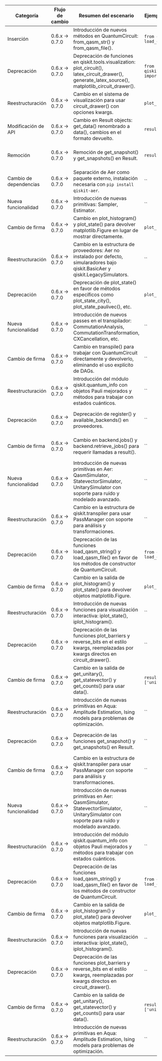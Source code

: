 | Categoría | Flujo de cambio | Resumen del escenario | Ejemplo de código (origen) | Ejemplo de código (destino) | Grado de dificultad | Grado de afectación (SE/QSE) | Referencia |
|-----------|-----------------|-----------------------|---------------------------|---------------------------|--------------------|----------------------------|------------|
| Inserción | 0.6.x → 0.7.0   | Introducción de nuevos métodos en QuantumCircuit: from_qasm_str() y from_qasm_file(). | `from qiskit.wrapper import load_qasm_string` | `QuantumCircuit.from_qasm_str(qasm_str)` | Baja       | QSE (nueva funcionalidad para cargar circuitos) | [Qiskit 0.7 Release Notes](https://docs.quantum.ibm.com/api/qiskit/release-notes/0.7) |
| Deprecación | 0.6.x → 0.7.0   | Deprecación de funciones en qiskit.tools.visualization: plot_circuit(), latex_circuit_drawer(), generate_latex_source(), matplotlib_circuit_drawer(). | `from qiskit.tools.visualization import plot_circuit` | `from qiskit.tools.visualization import circuit_drawer` | Baja       | SE (cambio en la API de visualización) | [Qiskit 0.7 Release Notes](https://docs.quantum.ibm.com/api/qiskit/release-notes/0.7) |
| Reestructuración | 0.6.x → 0.7.0   | Cambio en el sistema de visualización para usar circuit_drawer() con opciones kwargs. | `plot_circuit(circuit)` | `circuit_drawer(circuit, output='latex')` | Moderada   | SE (necesita ajustar código existente) | [Qiskit 0.7 Release Notes](https://docs.quantum.ibm.com/api/qiskit/release-notes/0.7) |
| Modificación de API | 0.6.x → 0.7.0   | Cambio en Result objects: get_data() renombrado a data(), cambios en el formato devuelto. | `result.get_data()` | `result.data()` | Moderada   | QSE (impacto en análisis de resultados) | [Qiskit 0.7 Release Notes](https://docs.quantum.ibm.com/api/qiskit/release-notes/0.7) |
| Remoción | 0.6.x → 0.7.0   | Remoción de get_snapshot() y get_snapshots() en Result. | `result.get_snapshot()` | `` | Baja       | QSE (necesita acceder a datos mediante data()) | [Qiskit 0.7 Release Notes](https://docs.quantum.ibm.com/api/qiskit/release-notes/0.7) |
| Cambio de dependencias | 0.6.x → 0.7.0   | Separación de Aer como paquete externo, instalación necesaria con `pip install qiskit-aer`. | `` | `` | Baja       | SE (gestión de dependencias) | [Qiskit 0.7 Release Notes](https://docs.quantum.ibm.com/api/qiskit/release-notes/0.7) |
| Nueva funcionalidad | 0.6.x → 0.7.0   | Introducción de nuevas primitivas: Sampler, Estimator. | `` | `` | Moderada   | QSE (nueva API para tareas cuánticas) | [Qiskit 0.7 Release Notes](https://docs.quantum.ibm.com/api/qiskit/release-notes/0.7) |
| Cambio de firma | 0.6.x → 0.7.0   | Cambio en plot_histogram() y plot_state() para devolver matplotlib.Figure en lugar de mostrar directamente. | `plot_histogram(counts)` | `plot_histogram(counts).show()` | Moderada   | SE (necesita ajustar visualizaciones) | [Qiskit 0.7 Release Notes](https://docs.quantum.ibm.com/api/qiskit/release-notes/0.7) |
| Reestructuración | 0.6.x → 0.7.0   | Cambio en la estructura de proveedores: Aer no instalado por defecto, simularadores bajo qiskit.BasicAer y qiskit.LegacySimulators. | `` | `` | Moderada   | QSE (impacto en selección de backends) | [Qiskit 0.7 Release Notes](https://docs.quantum.ibm.com/api/qiskit/release-notes/0.7) |
| Deprecación | 0.6.x → 0.7.0   | Deprecación de plot_state() en favor de métodos específicos como plot_state_city(), plot_state_paulivec(), etc. | `plot_state(rho)` | `plot_state_city(rho)` | Moderada   | SE (necesita actualizar llamadas a funciones) | [Qiskit 0.7 Release Notes](https://docs.quantum.ibm.com/api/qiskit/release-notes/0.7) |
| Nueva funcionalidad | 0.6.x → 0.7.0   | Introducción de nuevos passes en el transpilador: CommutationAnalysis, CommutationTransformation, CXCancellation, etc. | `` | `` | Moderada   | QSE (nuevos métodos para optimización de circuitos) | [Qiskit 0.7 Release Notes](https://docs.quantum.ibm.com/api/qiskit/release-notes/0.7) |
| Cambio de firma | 0.6.x → 0.7.0   | Cambio en transpile() para trabajar con QuantumCircuit directamente y devolverlo, eliminando el uso explícito de DAGs. | `` | `` | Moderada   | QSE (necesita ajustar flujos de trabajo de transpilación) | [Qiskit 0.7 Release Notes](https://docs.quantum.ibm.com/api/qiskit/release-notes/0.7) |
| Reestructuración | 0.6.x → 0.7.0   | Introducción del módulo qiskit.quantum_info con objetos Pauli mejorados y métodos para trabajar con estados cuánticos. | `` | `` | Moderada   | QSE (nueva API para información cuántica) | [Qiskit 0.7 Release Notes](https://docs.quantum.ibm.com/api/qiskit/release-notes/0.7) |
| Deprecación | 0.6.x → 0.7.0   | Deprecación de register() y available_backends() en proveedores. | `` | `` | Baja       | QSE (necesita usar nuevas APIs para backends) | [Qiskit 0.7 Release Notes](https://docs.quantum.ibm.com/api/qiskit/release-notes/0.7) |
| Cambio de firma | 0.6.x → 0.7.0   | Cambio en backend.jobs() y backend.retrieve_jobs() para requerir llamadas a result(). | `` | `` | Moderada   | QSE (necesita actualizar manejo de trabajos) | [Qiskit 0.7 Release Notes](https://docs.quantum.ibm.com/api/qiskit/release-notes/0.7) |
| Nueva funcionalidad | 0.6.x → 0.7.0   | Introducción de nuevas primitivas en Aer: QasmSimulator, StatevectorSimulator, UnitarySimulator con soporte para ruido y modelado avanzado. | `` | `` | Alta       | QSE (nueva funcionalidad para simulación realista) | [Qiskit 0.7 Release Notes](https://docs.quantum.ibm.com/api/qiskit/release-notes/0.7) |
| Reestructuración | 0.6.x → 0.7.0   | Cambio en la estructura de qiskit.transpiler para usar PassManager con soporte para análisis y transformaciones. | `` | `` | Moderada   | QSE (necesita ajustar flujos de trabajo de transpilación) | [Qiskit 0.7 Release Notes](https://docs.quantum.ibm.com/api/qiskit/release-notes/0.7) |
| Deprecación | 0.6.x → 0.7.0   | Deprecación de las funciones load_qasm_string() y load_qasm_file() en favor de los métodos de constructor de QuantumCircuit. | `from qiskit.wrapper import load_qasm_string` | `QuantumCircuit.from_qasm_str(qasm_str)` | Baja       | QSE (necesita actualizar código para cargar circuitos) | [Qiskit 0.7 Release Notes](https://docs.quantum.ibm.com/api/qiskit/release-notes/0.7) |
| Cambio de firma | 0.6.x → 0.7.0   | Cambio en la salida de plot_histogram() y plot_state() para devolver objetos matplotlib.Figure. | `plot_histogram(counts)` | `plot_histogram(counts).show()` | Moderada   | SE (necesita ajustar visualizaciones) | [Qiskit 0.7 Release Notes](https://docs.quantum.ibm.com/api/qiskit/release-notes/0.7) |
| Reestructuración | 0.6.x → 0.7.0   | Introducción de nuevas funciones para visualización interactiva: iplot_state(), iplot_histogram(). | `` | `` | Moderada   | SE (nueva funcionalidad para notebooks) | [Qiskit 0.7 Release Notes](https://docs.quantum.ibm.com/api/qiskit/release-notes/0.7) |
| Deprecación | 0.6.x → 0.7.0   | Deprecación de las funciones plot_barriers y reverse_bits en el estilo kwargs, reemplazadas por kwargs directos en circuit_drawer(). | `` | `` | Baja       | SE (necesita actualizar llamadas a circuit_drawer()) | [Qiskit 0.7 Release Notes](https://docs.quantum.ibm.com/api/qiskit/release-notes/0.7) |
| Cambio de firma | 0.6.x → 0.7.0   | Cambio en la salida de get_unitary(), get_statevector() y get_counts() para usar data(). | `result.get_data()['unitary']` | `result.get_unitary()` | Moderada   | QSE (necesita actualizar manejo de resultados) | [Qiskit 0.7 Release Notes](https://docs.quantum.ibm.com/api/qiskit/release-notes/0.7) |
| Reestructuración | 0.6.x → 0.7.0   | Introducción de nuevas primitivas en Aqua: Amplitude Estimation, Ising models para problemas de optimización. | `` | `` | Alta       | QSE (nueva funcionalidad para algoritmos cuánticos) | [Qiskit 0.7 Release Notes](https://docs.quantum.ibm.com/api/qiskit/release-notes/0.7) |
| Deprecación | 0.6.x → 0.7.0   | Deprecación de las funciones get_snapshot() y get_snapshots() en Result. | `` | `` | Baja       | QSE (necesita acceder a datos mediante data()) | [Qiskit 0.7 Release Notes](https://docs.quantum.ibm.com/api/qiskit/release-notes/0.7) |
| Cambio de firma | 0.6.x → 0.7.0   | Cambio en la estructura de qiskit.transpiler para usar PassManager con soporte para análisis y transformaciones. | `` | `` | Moderada   | QSE (necesita ajustar flujos de trabajo de transpilación) | [Qiskit 0.7 Release Notes](https://docs.quantum.ibm.com/api/qiskit/release-notes/0.7) |
| Nueva funcionalidad | 0.6.x → 0.7.0   | Introducción de nuevas primitivas en Aer: QasmSimulator, StatevectorSimulator, UnitarySimulator con soporte para ruido y modelado avanzado. | `` | `` | Alta       | QSE (nueva funcionalidad para simulación realista) | [Qiskit 0.7 Release Notes](https://docs.quantum.ibm.com/api/qiskit/release-notes/0.7) |
| Reestructuración | 0.6.x → 0.7.0   | Introducción del módulo qiskit.quantum_info con objetos Pauli mejorados y métodos para trabajar con estados cuánticos. | `` | `` | Moderada   | QSE (nueva API para información cuántica) | [Qiskit 0.7 Release Notes](https://docs.quantum.ibm.com/api/qiskit/release-notes/0.7) |
| Deprecación | 0.6.x → 0.7.0   | Deprecación de las funciones load_qasm_string() y load_qasm_file() en favor de los métodos de constructor de QuantumCircuit. | `from qiskit.wrapper import load_qasm_string` | `QuantumCircuit.from_qasm_str(qasm_str)` | Baja       | QSE (necesita actualizar código para cargar circuitos) | [Qiskit 0.7 Release Notes](https://docs.quantum.ibm.com/api/qiskit/release-notes/0.7) |
| Cambio de firma | 0.6.x → 0.7.0   | Cambio en la salida de plot_histogram() y plot_state() para devolver objetos matplotlib.Figure. | `plot_histogram(counts)` | `plot_histogram(counts).show()` | Moderada   | SE (necesita ajustar visualizaciones) | [Qiskit 0.7 Release Notes](https://docs.quantum.ibm.com/api/qiskit/release-notes/0.7) |
| Reestructuración | 0.6.x → 0.7.0   | Introducción de nuevas funciones para visualización interactiva: iplot_state(), iplot_histogram(). | `` | `` | Moderada   | SE (nueva funcionalidad para notebooks) | [Qiskit 0.7 Release Notes](https://docs.quantum.ibm.com/api/qiskit/release-notes/0.7) |
| Deprecación | 0.6.x → 0.7.0   | Deprecación de las funciones plot_barriers y reverse_bits en el estilo kwargs, reemplazadas por kwargs directos en circuit_drawer(). | `` | `` | Baja       | SE (necesita actualizar llamadas a circuit_drawer()) | [Qiskit 0.7 Release Notes](https://docs.quantum.ibm.com/api/qiskit/release-notes/0.7) |
| Cambio de firma | 0.6.x → 0.7.0   | Cambio en la salida de get_unitary(), get_statevector() y get_counts() para usar data(). | `result.get_data()['unitary']` | `result.get_unitary()` | Moderada   | QSE (necesita actualizar manejo de resultados) | [Qiskit 0.7 Release Notes](https://docs.quantum.ibm.com/api/qiskit/release-notes/0.7) |
| Reestructuración | 0.6.x → 0.7.0   | Introducción de nuevas primitivas en Aqua: Amplitude Estimation, Ising models para problemas de optimización. | `` | `` | Alta       | QSE (nueva funcionalidad para algoritmos cuánticos) | [Qiskit 0.7 Release Notes](https://docs.quantum.ibm.com/api/qiskit/release-notes/0.7) |